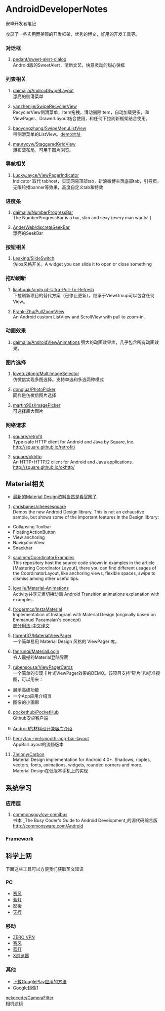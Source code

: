 # AndroidDeveloperNotes
安卓开发者笔记

收录了一些实用而美观的开发框架，优秀的博文，好用的开发工具等。

### 对话框 ###

1. [pedant/sweet-alert-dialog](https://github.com/pedant/sweet-alert-dialog)<br/>
Android版的SweetAlert，清新文艺，快意灵动的甜心弹框

### 列表相关 ###

1. [daimajia/AndroidSwipeLayout](https://github.com/daimajia/AndroidSwipeLayout)<br/>
漂亮的侧滑菜单

2. [yanzhenjie/SwipeRecyclerView](https://github.com/yanzhenjie/SwipeRecyclerView)<br/>
RecyclerView侧滑菜单，Item拖拽，滑动删除Item，自动加载更多，和ViewPager、DrawerLayout结合使用，和任何下拉刷新框架结合使用。

3. [baoyongzhang/SwipeMenuListView](https://github.com/baoyongzhang/SwipeMenuListView)<br/>
带侧滑菜单的ListView。[demo地址](https://github.com/maurycyw/StaggeredGridViewDemo)

4. [maurycyw/StaggeredGridView](https://github.com/maurycyw/StaggeredGridView)<br/>
瀑布流布局，可用于图片浏览。

### 导航相关 ###

1. [LuckyJayce/ViewPagerIndicator](https://github.com/LuckyJayce/ViewPagerIndicator)<br/>
Indicator 取代 tabhost，实现网易顶部tab，新浪微博主页底部tab，引导页，无限轮播banner等效果，高度自定义tab和特效

### 进度条 ###
1. [daimajia/NumberProgressBar](https://github.com/daimajia/NumberProgressBar)<br/>
The NumberProgressBar is a bar, slim and sexy (every man wants! ).

2. [AnderWeb/discreteSeekBar](https://github.com/AnderWeb/discreteSeekBar)<br/>
漂亮的SeekBar

### 按钮相关 ###
1. [Leaking/SlideSwitch](https://github.com/Leaking/SlideSwitch)<br/>
仿ios风格开关。A widget you can slide it to open or close something

### 拖动刷新 ###

1. [liaohuqiu/android-Ultra-Pull-To-Refresh](https://github.com/liaohuqiu/android-Ultra-Pull-To-Refresh)<br/>
下拉刷新项目的替代方案（已停止更新），继承于ViewGroup可以包含任何View。

2. [Frank-Zhu/PullZoomView](https://github.com/Frank-Zhu/PullZoomView)<br/>
An Android custom ListView and ScrollView with pull to zoom-in.

### 动画效果 ###

1. [daimajia/AndroidViewAnimations](https://github.com/daimajia/AndroidViewAnimations)
强大的动画效果库，几乎包含所有动画效果。



### 图片选择 ###

1. [lovetuzitong/MultiImageSelector](https://github.com/lovetuzitong/MultiImageSelector)<br/>
仿微信实现多图选择。支持单选和多选两种模式

2. [donglua/PhotoPicker](https://github.com/donglua/PhotoPicker)<br/>
同样是仿微信图片选择

3. [martin90s/ImagePicker](https://github.com/martin90s/ImagePicker)<br/>
可选择超大图片

### 网络请求 ###

1. [square/retrofit](https://github.com/square/retrofit)<br/>
Type-safe HTTP client for Android and Java by Square, Inc. http://square.github.io/retrofit/

2. [square/okhttp](https://github.com/square/okhttp)<br/>
An HTTP+HTTP/2 client for Android and Java applications. http://square.github.io/okhttp/


## Material相关 ##

* [最新的Material Design资料当然是看官网了](https://developer.android.com/training/material/index.html)

1. [chrisbanes/cheesesquare](https://github.com/chrisbanes/cheesesquare)<br/>
Demos the new Android Design library. This is not an exhaustive sample, but shows some of the important features in the Design library:
* Collapsing Toolbar
* FloatingActionButton
* View anchoring
* NavigationView
* Snackbar

2. [saulmm/CoordinatorExamples](https://github.com/saulmm/CoordinatorExamples)<br/>
This repository host the source code shown in examples in the article [Mastering Coordinator Layout], there you can find different usages of the CoordinatorLayout, like anchoring views, flexible spaces, swipe to dismiss among other useful tips.

3. [lgvalle/Material-Animations](https://github.com/lgvalle/Material-Animations)<br/>
Activity共享元素切换动画
Android Transition animations explanation with examples.

4. [frogermcs/InstaMaterial](https://github.com/frogermcs/InstaMaterial)<br/>
Implementation of Instagram with Material Design (originally based on Emmanuel Pacamalan's concept)<br/>
[部分用法-中文译文](http://www.oschina.net/p/materialviewpager?fromerr=QI0SvslG)

5. [florent37/MaterialViewPager](https://github.com/florent37/MaterialViewPager)<br/>
一个简单易用 Material Design 风格的 ViewPager 库。

6. [fanrunqi/MaterialLogin](https://github.com/fanrunqi/MaterialLogin)<br/>
令人震撼的Material登陆界面

7. [rubensousa/ViewPagerCards](https://github.com/rubensousa/ViewPagerCards)<br/>
一个简单的实现卡片式ViewPager效果的DEMO。该项目支持“碎片”和标准视图，可以用来：
* 展示高级功能
* 一个App应用介绍页
* 图像的小画廊

8. [pockethub/PocketHub](https://github.com/pockethub/PocketHub)<br/>
Github安卓客户端

9. [Android的材料设计兼容库介绍](http://www.jcodecraeer.com/a/anzhuokaifa/developer/2015/0531/2958.html)<br/>

10. [henrytao-me/smooth-app-bar-layout](https://github.com/henrytao-me/smooth-app-bar-layout)<br/>
AppBarLayout的流畅版本

11. [ZieIony/Carbon](https://github.com/ZieIony/Carbon)<br/>
Material Design implementation for Android 4.0+. Shadows, ripples, vectors, fonts, animations, widgets, rounded corners and more.<br/>
Material Design在低版本手机上的实现

## 系统学习 ##
### 应用层 ###
1. [commonsguy/cw-omnibus](https://github.com/commonsguy/cw-omnibus)<br/>
书本 _The Busy Coder's Guide to Android Development_的源代码综合版 http://commonsware.com/Android

### Framework ###

## 科学上网 ##
下面这些工具可以方便我们获取英文知识
### PC ###
* [赛风](http://s3.amazonaws.com/57wj-4j1q-wa7e/zh/index.html)
* [蓝灯](https://github.com/getlantern/lantern)
* [影梭](https://www.shadowshocks.com/)
* [天行](http://www.xskywalker.org/)
### 移动 ###
* [ZERO VPN](http://z.tntapp.net/)
* [赛风](http://s3.amazonaws.com/57wj-4j1q-wa7e/zh/index.html)
* [蓝灯](https://github.com/getlantern/lantern)
* [X浏览器](http://www.xbext.com/)

### 其他 ###
* [下载GooglePlay应用的方法](https://www.zhihu.com/question/22382577)<br/>
* [Google镜像1](https://g.zmirrordemo.com/)



[nekocode/CameraFilter](https://github.com/nekocode/CameraFilter)<br/>
相机滤镜


